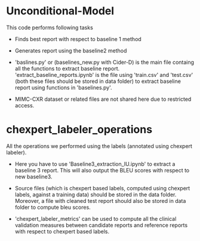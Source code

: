 # Unconditional-Model

This code performs following tasks

- Finds best report with respect to baseline 1 method


- Generates report using the baseline2 method 


- 'baslines.py' or (baselines_new.py with Cider-D) is the main file containg all the functions to extract baseline report. 'extract_baseline_reports.ipynb' is the file using 'train.csv' and 'test.csv' (both these files should be stored in data folder) to extract baseline report using functions in 'baselines.py'. 
- MIMC-CXR dataset or related files are not shared here due to restricted access.



# chexpert_labeler_operations
All the operations we performed using the labels (annotated using chexpert labeler).

- Here you have to use 'Baseline3_extraction_IU.ipynb' to extract a baseline 3 report. This will also output the BLEU scores with respect to new baseline3. 
- Source files (which is chexpert based labels, computed using chexpert labels, against a training data) should be stored in the data folder. Moreover, a file with cleaned test report should also be stored in data folder to compute bleu scores.

- 'chexpert_labeler_metrics' can be used to compute all the clinical validation measures between candidate reports and reference reports with respect to chexpert based labels.


